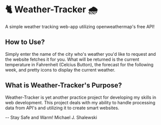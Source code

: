 # 🐈 Weather-Tracker 🌧️
A simple weather tracking web-app utilizing openweathermap's free API!
## How to Use?
Simply enter the name of the city who's weather you'd like to request and the website fetches it for you. What will be returned is the current temperature in Fahrenheit (Celcius Button), the forecast for the following week, and pretty icons to display the current weather.
## What is Weather-Tracker's Purpose?
Weather-Tracker is yet another practice project for developing my skills in web development. This project deals with my ability to handle processing data from API's and utilizing it to create smart websites.

-- Stay Safe and Warm!
Michael J. Shalewski
